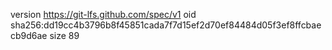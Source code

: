 version https://git-lfs.github.com/spec/v1
oid sha256:dd19cc4b3796b8f45851cada7f7d15ef2d70ef84484d05f3ef8ffcbaecb9d6ae
size 89
